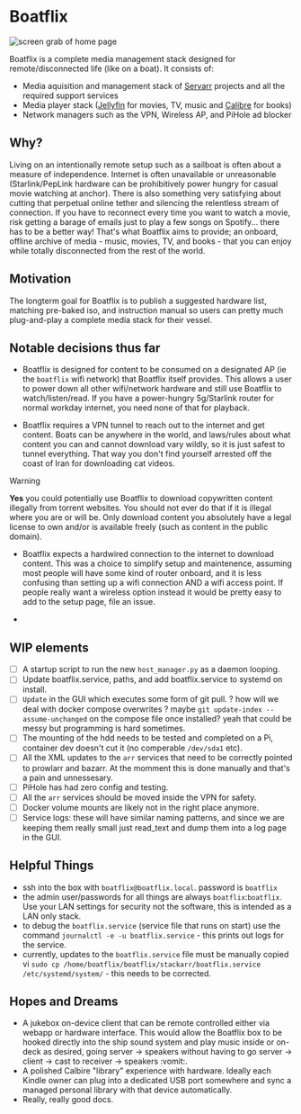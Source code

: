 # Boatflix

![screen grab of home page]("webapp/assets/screen_grab.png")

Boatflix is a complete media management stack designed for remote/disconnected life (like on a boat). It consists of:
- Media aquisition and management stack of [Servarr](https://wiki.servarr.com/) projects and all the required support services
- Media player stack ([Jellyfin](https://jellyfin.org/) for movies, TV, music and [Calibre](https://calibre-ebook.com/) for books)
- Network managers such as the VPN, Wireless AP, and PiHole ad blocker

## Why?
Living on an intentionally remote setup such as a sailboat is often about a measure of independence. Internet is often unavailable or unreasonable (Starlink/PepLink hardware can be prohibitively power hungry for casual movie watching at anchor). There is also something very satisfying about cutting that perpetual online tether and silencing the relentless stream of connection. If you have to reconnect every time you want to watch a movie, risk getting a barage of emails just to play a few songs on Spotify... there has to be a better way! That's what Boatflix aims to provide; an onboard, offline archive of media - music, movies, TV, and books - that you can enjoy while totally disconnected from the rest of the world.


## Motivation
The longterm goal for Boatflix is to publish a suggested hardware list, matching pre-baked iso, and instruction manual so users can pretty much plug-and-play a complete media stack for their vessel.

## Notable decisions thus far

- Boatflix is designed for content to be consumed on a designated AP (ie the `boatflix` wifi network) that Boatflix itself provides. This allows a user to power down all other wifi/network hardware and still use Boatflix to watch/listen/read. If you have a power-hungry 5g/Starlink router for normal workday internet, you need none of that for playback.

- Boatflix requires a VPN tunnel to reach out to the internet and get content. Boats can be anywhere in the world, and laws/rules about what content you can and cannot download vary wildly, so it is just safest to tunnel everything. That way you don't find yourself arrested off the coast of Iran for downloading cat videos.

> [!WARNING]
> **Yes** you could potentially use Boatflix to download copywritten content illegally from torrent websites. You should not ever do that if it is illegal where you are or will be. Only download content you absolutely have a legal license to own and/or is available freely (such as content in the public domain).

- Boatflix expects a hardwired connection to the internet to download content. This was a choice to simplify setup and maintenence, assuming most people will have some kind of router onboard, and it is less confusing than setting up a wifi connection AND a wifi access point. If people really want a wireless option instead it would be pretty easy to add to the setup page, file an issue.

-

## WIP elements
- [ ] A startup script to run the new `host_manager.py` as a daemon looping.
- [ ] Update boatflix.service, paths, and add boatflix.service to systemd on install.
- [ ] `Update` in the GUI which executes some form of git pull. ? how will we deal with docker compose overwrites ? maybe
  `git update-index --assume-unchanged` on the compose file once installed? yeah that could be messy but programming is hard sometimes.
- [ ] The mounting of the hdd needs to be tested and completed on a Pi, container dev doesn't cut it (no comperable `/dev/sda1` etc).
- [ ] All the XML updates to the `arr` services that need to be correctly pointed to prowlarr and bazarr. At the momment this is done manually and that's a pain and unnessesary.
- [ ] PiHole has had zero config and testing.
- [ ] All the `arr` services should be moved inside the VPN for safety.
- [ ] Docker volume mounts are likely not in the right place anymore.
- [ ] Service logs: these will have similar naming patterns, and since we are keeping them really small just read_text and dump them into a log page in the GUI.

## Helpful Things

- ssh into the box with `boatflix@boatflix.local`. password is `boatflix`
- the admin user/passwords for all things are always `boatflix`:`boatflix`. Use your LAN settings for security not the software, this is intended as a LAN only stack.
- to debug the `boatflix.service` (service file that runs on start) use the command `journalctl -e -u boatflix.service` - this prints out logs for the service.
- currently, updates to the `boatflix.service` file must be manually copied vi `sudo cp /home/boatflix/boatflix/stackarr/boatflix.service /etc/systemd/system/` - this needs to be corrected.

## Hopes and Dreams
- A jukebox on-device client that can be remote controlled either via webapp or hardware interface. This would allow the Boatflix box to be hooked directly into the ship sound system and play music inside or on-deck as desired, going server -> speakers without having to go server -> client -> cast to receiver -> speakers :vomit:.
- A polished Calbire "library" experience with hardware. Ideally each Kindle owner can plug into a dedicated USB port somewhere and sync a managed personal library with that device automatically.
- Really, really good docs.